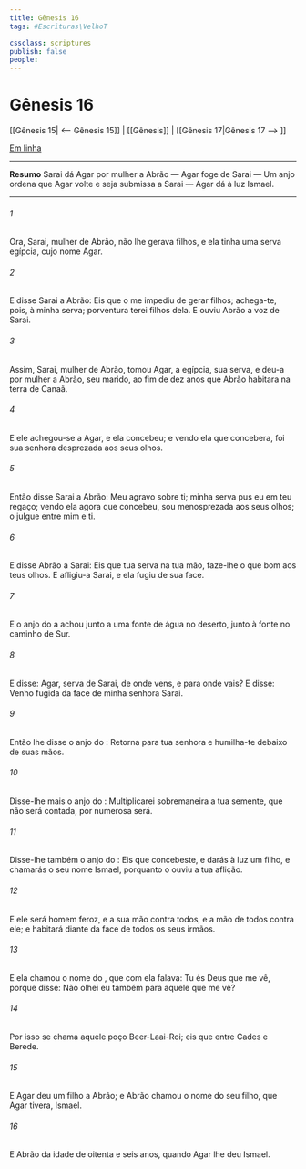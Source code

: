 ```yaml
---
title: Gênesis 16
tags: #Escrituras\VelhoT

cssclass: scriptures
publish: false
people:
---
```


# Gênesis 16
[[Gênesis 15| <-- Gênesis 15]] | [[Gênesis]] | [[Gênesis 17|Gênesis 17 --> ]]

[Em linha](https://churchofjesuschrist.org/study/scriptures/ot/gen/16?lang=por)

---
__Resumo__
Sarai dá Agar por mulher a Abrão — Agar foge de Sarai — Um anjo ordena que Agar volte e seja submissa a Sarai — Agar dá à luz Ismael.

---
###### 1 
Ora, Sarai, mulher de Abrão, não lhe gerava filhos, e ela tinha uma serva egípcia, cujo nome  Agar.

###### 2 
E disse Sarai a Abrão: Eis que o  me impediu de gerar filhos; achega-te, pois, à minha serva; porventura terei filhos dela. E ouviu Abrão a voz de Sarai.

###### 3 
Assim, Sarai, mulher de Abrão, tomou Agar, a egípcia, sua serva, e deu-a por mulher a Abrão, seu marido, ao fim de dez anos que Abrão habitara na terra de Canaã.

###### 4 
E ele achegou-se a Agar, e ela concebeu; e vendo ela que concebera, foi sua senhora desprezada aos seus olhos.

###### 5 
Então disse Sarai a Abrão: Meu agravo  sobre ti; minha serva pus eu em teu regaço; vendo ela agora que concebeu, sou menosprezada aos seus olhos; o  julgue entre mim e ti.

###### 6 
E disse Abrão a Sarai: Eis que tua serva  na tua mão, faze-lhe o que  bom aos teus olhos. E afligiu-a Sarai, e ela fugiu de sua face.

###### 7 
E o anjo do  a achou junto a uma fonte de água no deserto, junto à fonte no caminho de Sur.

###### 8 
E disse: Agar, serva de Sarai, de onde vens, e para onde vais? E  disse: Venho fugida da face de minha senhora Sarai.

###### 9 
Então lhe disse o anjo do : Retorna para tua senhora e humilha-te debaixo de suas mãos.

###### 10 
Disse-lhe mais o anjo do : Multiplicarei sobremaneira a tua semente, que não será contada, por numerosa  será.

###### 11 
Disse-lhe também o anjo do : Eis que concebeste, e darás à luz um filho, e chamarás o seu nome Ismael, porquanto o  ouviu a tua aflição.

###### 12 
E ele será homem feroz, e a sua mão  contra todos, e a mão de todos contra ele; e habitará diante da face de todos os seus irmãos.

###### 13 
E ela chamou o nome do , que com ela falava: Tu és Deus que me vê, porque disse: Não olhei eu também para aquele que me vê?

###### 14 
Por isso se chama aquele poço Beer-Laai-Roi; eis que  entre Cades e Berede.

###### 15 
E Agar deu um filho a Abrão; e Abrão chamou o nome do seu filho, que Agar tivera, Ismael.

###### 16 
E  Abrão da idade de oitenta e seis anos, quando Agar lhe deu Ismael.

